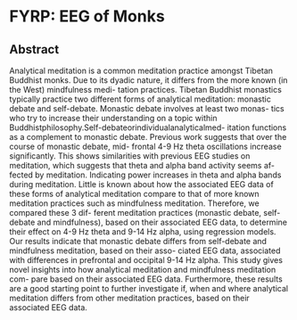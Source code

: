 # FYRP: EEG of Monks

## Abstract
Analytical meditation is a common meditation practice amongst Tibetan Buddhist monks. Due to its dyadic nature, it differs from the more known (in the West) mindfulness medi- tation practices. Tibetan Buddhist monastics typically practice two different forms of analytical meditation: monastic debate and self-debate. Monastic debate involves at least two monas- tics who try to increase their understanding on a topic within Buddhistphilosophy.Self-debateorindividualanalyticalmed- itation functions as a complement to monastic debate. Previous work suggests that over the course of monastic debate, mid- frontal 4-9 Hz theta oscillations increase significantly. This shows similarities with previous EEG studies on meditation, which suggests that theta and alpha band activity seems af- fected by meditation. Indicating power increases in theta and alpha bands during meditation. Little is known about how the associated EEG data of these forms of analytical meditation compare to that of more known meditation practices such as mindfulness meditation. Therefore, we compared these 3 dif- ferent meditation practices (monastic debate, self-debate and mindfulness), based on their associated EEG data, to determine their effect on 4-9 Hz theta and 9-14 Hz alpha, using regression models. Our results indicate that monastic debate differs from self-debate and mindfulness meditation, based on their asso- ciated EEG data, associated with differences in prefrontal and occipital 9-14 Hz alpha. This study gives novel insights into how analytical meditation and mindfulness meditation com- pare based on their associated EEG data. Furthermore, these results are a good starting point to further investigate if, when and where analytical meditation differs from other meditation practices, based on their associated EEG data.

